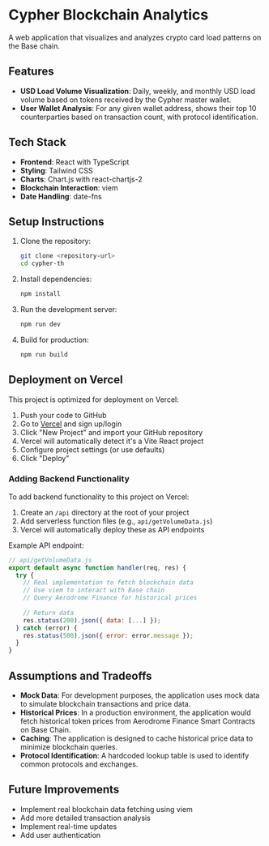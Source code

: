 # Cypher Blockchain Analytics

A web application that visualizes and analyzes crypto card load patterns on the Base chain.

## Features

- **USD Load Volume Visualization**: Daily, weekly, and monthly USD load volume based on tokens received by the Cypher master wallet.
- **User Wallet Analysis**: For any given wallet address, shows their top 10 counterparties based on transaction count, with protocol identification.

## Tech Stack

- **Frontend**: React with TypeScript
- **Styling**: Tailwind CSS
- **Charts**: Chart.js with react-chartjs-2
- **Blockchain Interaction**: viem
- **Date Handling**: date-fns

## Setup Instructions

1. Clone the repository:
   ```bash
   git clone <repository-url>
   cd cypher-th
   ```

2. Install dependencies:
   ```bash
   npm install
   ```

3. Run the development server:
   ```bash
   npm run dev
   ```

4. Build for production:
   ```bash
   npm run build
   ```

## Deployment on Vercel

This project is optimized for deployment on Vercel:

1. Push your code to GitHub
2. Go to [Vercel](https://vercel.com) and sign up/login
3. Click "New Project" and import your GitHub repository
4. Vercel will automatically detect it's a Vite React project
5. Configure project settings (or use defaults)
6. Click "Deploy"

### Adding Backend Functionality

To add backend functionality to this project on Vercel:

1. Create an `/api` directory at the root of your project
2. Add serverless function files (e.g., `api/getVolumeData.js`)
3. Vercel will automatically deploy these as API endpoints

Example API endpoint:
```javascript
// api/getVolumeData.js
export default async function handler(req, res) {
  try {
    // Real implementation to fetch blockchain data
    // Use viem to interact with Base chain
    // Query Aerodrome Finance for historical prices
    
    // Return data
    res.status(200).json({ data: [...] });
  } catch (error) {
    res.status(500).json({ error: error.message });
  }
}
```

## Assumptions and Tradeoffs

- **Mock Data**: For development purposes, the application uses mock data to simulate blockchain transactions and price data.
- **Historical Prices**: In a production environment, the application would fetch historical token prices from Aerodrome Finance Smart Contracts on Base Chain.
- **Caching**: The application is designed to cache historical price data to minimize blockchain queries.
- **Protocol Identification**: A hardcoded lookup table is used to identify common protocols and exchanges.

## Future Improvements

- Implement real blockchain data fetching using viem
- Add more detailed transaction analysis
- Implement real-time updates
- Add user authentication
